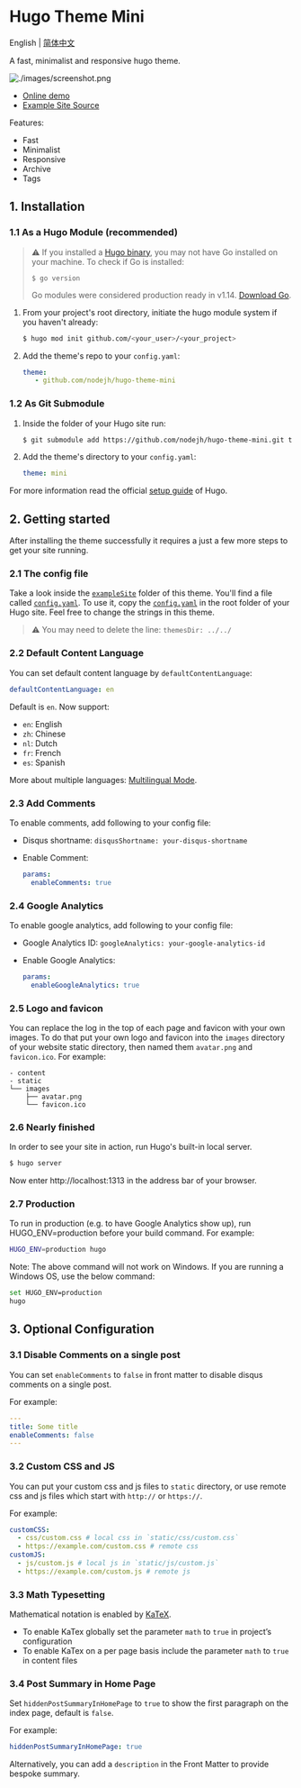 # Hugo Theme Mini

English | [简体中文](https://github.com/nodejh/hugo-theme-mini/tree/master/README-zh_CN.md)

A fast, minimalist and responsive hugo theme.

![./images/screenshot.png](https://raw.githubusercontent.com/nodejh/hugo-theme-mini/master/images/screenshot.png)

- [Online demo](https://nodejh.github.io/hugo-theme-mini)
- [Example Site Source](https://github.com/nodejh/hugo-theme-mini/tree/master/exampleSite)

Features:

- Fast
- Minimalist
- Responsive
- Archive
- Tags


## 1. Installation


### 1.1 As a Hugo Module (recommended)

> ⚠️ If you installed a [Hugo binary](https://gohugo.io/getting-started/installing/#binary-cross-platform), you may not have Go installed on your machine. To check if Go is installed:
> ```
> $ go version
> ```
>  Go modules were considered production ready in v1.14. [Download Go](https://golang.org/dl/).

1. From your project's root directory, initiate the hugo module system if you haven't already:

    ```bash
    $ hugo mod init github.com/<your_user>/<your_project>
    ```

2. Add the theme's repo to your `config.yaml`:

    ```yaml
    theme:
       - github.com/nodejh/hugo-theme-mini
    ```

### 1.2 As Git Submodule

1. Inside the folder of your Hugo site run:

    ```bash
    $ git submodule add https://github.com/nodejh/hugo-theme-mini.git themes/mini
    ```

2. Add the theme's directory to your `config.yaml`:

    ```yaml
   theme: mini
    ```

For more information read the official [setup guide](//gohugo.io/overview/installing/) of Hugo.


## 2. Getting started

After installing the theme successfully it requires a just a few more steps to get your site running.


### 2.1 The config file

Take a look inside the [`exampleSite`](https://github.com/nodejh/hugo-theme-mini/tree/master/exampleSite) folder of this theme. You'll find a file called [`config.yaml`](https://github.com/nodejh/hugo-theme-mini/blob/master/exampleSite/config.yaml). To use it, copy the [`config.yaml`](https://github.com/nodejh/hugo-theme-mini/blob/master/exampleSite/config.yaml) in the root folder of your Hugo site. Feel free to change the strings in this theme.

> ⚠️ You may need to delete the line: `themesDir: ../../`

### 2.2 Default Content Language

You can set default content language by `defaultContentLanguage`:

```yaml
defaultContentLanguage: en
```

Default is `en`. Now support:

- `en`: English
- `zh`: Chinese
- `nl`: Dutch
- `fr`: French
- `es`: Spanish

More about multiple languages: [Multilingual Mode](https://gohugo.io/content-management/multilingual/).

### 2.3 Add Comments

To enable comments, add following to your config file:

- Disqus shortname: `disqusShortname: your-disqus-shortname`
- Enable Comment:

    ```yaml
    params:
      enableComments: true
    ```

### 2.4 Google Analytics

To enable google analytics, add following to your config file:

- Google Analytics ID: `googleAnalytics: your-google-analytics-id`
- Enable Google Analytics:

    ```yaml
    params:
      enableGoogleAnalytics: true
    ```

### 2.5 Logo and favicon

You can replace the log in the top of each page and favicon with your own images. To do that put your own logo and favicon into the `images` directory of your website static directory, then named them `avatar.png` and `favicon.ico`. For example:

```
- content
- static
└── images
    ├── avatar.png
    └── favicon.ico
```

### 2.6 Nearly finished

In order to see your site in action, run Hugo's built-in local server.

```bash
$ hugo server
```

Now enter http://localhost:1313 in the address bar of your browser.

### 2.7 Production

To run in production (e.g. to have Google Analytics show up), run HUGO_ENV=production before your build command. For example:

```bash
HUGO_ENV=production hugo
```

Note: The above command will not work on Windows. If you are running a Windows OS, use the below command:

```bash
set HUGO_ENV=production
hugo
```


## 3. Optional Configuration

### 3.1 Disable Comments on a single post

You can set `enableComments` to `false` in front matter to disable disqus comments on a single post.

For example:

```yaml
---
title: Some title
enableComments: false
---
```

### 3.2 Custom CSS and JS

You can put your custom css and js files to `static` directory, or use remote css and js files which start with `http://` or `https://`.

For example:

```yaml
customCSS:
  - css/custom.css # local css in `static/css/custom.css`
  - https://example.com/custom.css # remote css
customJS:
  - js/custom.js # local js in `static/js/custom.js`
  - https://example.com/custom.js # remote js
```

### 3.3 Math Typesetting

Mathematical notation is enabled by [KaTeX](https://katex.org/).

- To enable KaTex globally set the parameter `math` to `true` in project’s configuration
- To enable KaTex on a per page basis include the parameter `math` to `true` in content files

### 3.4 Post Summary in Home Page

Set `hiddenPostSummaryInHomePage` to `true` to show the first paragraph on the index page, default is `false`.

For example:

```yaml
hiddenPostSummaryInHomePage: true
```

Alternatively, you can add a `description` in the Front Matter to provide bespoke summary.
